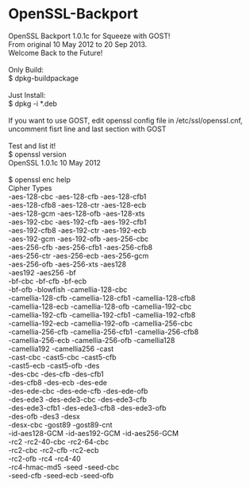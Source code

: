 OpenSSL-Backport
================

OpenSSL Backport 1.0.1c for Squeeze with GOST!<br/>
From original 10 May 2012 to 20 Sep 2013.<br/>
Welcome Back to the Future!<br/>
<br/>
Only Build:<br/>
$ dpkg-buildpackage<br/>
<br/>
Just Install:<br/>
$ dpkg -i *.deb<br/>
<br/>
If you want to use GOST, edit openssl config file in /etc/ssl/openssl.cnf,<br/>
uncomment fisrt line and last section with GOST<br/>
<br/>
Test and list it!<br/>
$ openssl version<br/>
OpenSSL 1.0.1c 10 May 2012<br/>
<br/>
$ openssl enc help<br/>
Cipher Types<br/>
-aes-128-cbc               -aes-128-cfb               -aes-128-cfb1             <br/>
-aes-128-cfb8              -aes-128-ctr               -aes-128-ecb              <br/>
-aes-128-gcm               -aes-128-ofb               -aes-128-xts              <br/>
-aes-192-cbc               -aes-192-cfb               -aes-192-cfb1             <br/>
-aes-192-cfb8              -aes-192-ctr               -aes-192-ecb              <br/>
-aes-192-gcm               -aes-192-ofb               -aes-256-cbc              <br/>
-aes-256-cfb               -aes-256-cfb1              -aes-256-cfb8             <br/>
-aes-256-ctr               -aes-256-ecb               -aes-256-gcm              <br/>
-aes-256-ofb               -aes-256-xts               -aes128                   <br/>
-aes192                    -aes256                    -bf                       <br/>
-bf-cbc                    -bf-cfb                    -bf-ecb                   <br/>
-bf-ofb                    -blowfish                  -camellia-128-cbc         <br/>
-camellia-128-cfb          -camellia-128-cfb1         -camellia-128-cfb8        <br/>
-camellia-128-ecb          -camellia-128-ofb          -camellia-192-cbc         <br/>
-camellia-192-cfb          -camellia-192-cfb1         -camellia-192-cfb8        <br/>
-camellia-192-ecb          -camellia-192-ofb          -camellia-256-cbc         <br/>
-camellia-256-cfb          -camellia-256-cfb1         -camellia-256-cfb8        <br/>
-camellia-256-ecb          -camellia-256-ofb          -camellia128              <br/>
-camellia192               -camellia256               -cast                     <br/>
-cast-cbc                  -cast5-cbc                 -cast5-cfb                <br/>
-cast5-ecb                 -cast5-ofb                 -des                      <br/>
-des-cbc                   -des-cfb                   -des-cfb1                 <br/>
-des-cfb8                  -des-ecb                   -des-ede                  <br/>
-des-ede-cbc               -des-ede-cfb               -des-ede-ofb              <br/>
-des-ede3                  -des-ede3-cbc              -des-ede3-cfb             <br/>
-des-ede3-cfb1             -des-ede3-cfb8             -des-ede3-ofb             <br/>
-des-ofb                   -des3                      -desx                     <br/>
-desx-cbc                  -gost89                    -gost89-cnt               <br/>
-id-aes128-GCM             -id-aes192-GCM             -id-aes256-GCM            <br/>
-rc2                       -rc2-40-cbc                -rc2-64-cbc               <br/>
-rc2-cbc                   -rc2-cfb                   -rc2-ecb                  <br/>
-rc2-ofb                   -rc4                       -rc4-40                   <br/>
-rc4-hmac-md5              -seed                      -seed-cbc                 <br/>
-seed-cfb                  -seed-ecb                  -seed-ofb     		
